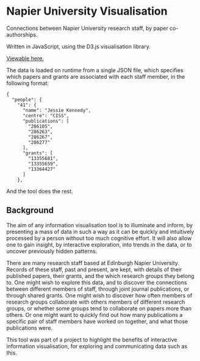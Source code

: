 # Napier University Visualisation

Connections between Napier University research staff, by paper co-authorships.

Written in JavaScript, using the D3.js visualisation library.

[Viewable here.](https://apmeehan.github.io/napier-visualisation/)

The data is loaded on runtime from a single JSON file, which specifies which
papers and grants are associated with each staff member, in the following format:
~~~~
{
  "people": {
    "41": {
      "name": "Jessie Kennedy",
      "centre": "CISS",
      "publications": [
        "286105",
        "286263",
        "286267",
        "286277"
      ],
      "grants": [
        "13355681",
        "13355659",
        "13364427"
      ]
    },
~~~~
And the tool does the rest.

## Background

The aim of any information visualisation tool is to illuminate and inform, by presenting a mass of data in such a way as it can be quickly and intuitively processed by a person without too much cognitive effort. It will also allow one to gain insight, by interactive exploration, into trends in the data, or to uncover previously hidden patterns.

There are many research staff based at Edinburgh Napier University. Records of these staff, past and present, are kept, with details of their published papers, their grants, and the which research groups they belong to. One might wish to explore this data, and to discover the connections between different members of staff, through joint journal publications, or through shared grants. One might wish to discover how often members of research groups collaborate with others members of different research groups, or whether some groups tend to collaborate on papers more than others. Or one might want to quickly find out how many publications a specific pair of staff members have worked on together, and what those publications were.

This tool was part of a project to highlight the benefits of interactive information visualisation, for exploring and communicating data such as this.
